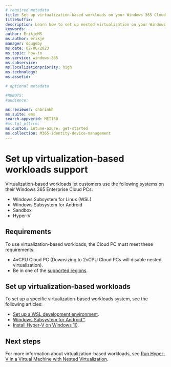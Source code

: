```yaml
---
# required metadata
title: Set up virtualization-based workloads on your Windows 365 Cloud PC.
titleSuffix:
description: Learn how to set up nested virtualization on your Windows 365 Cloud PC.
keywords:
author: ErikjeMS  
ms.author: erikje
manager: dougeby
ms.date: 02/06/2023
ms.topic: how-to
ms.service: windows-365
ms.subservice:
ms.localizationpriority: high
ms.technology:
ms.assetid: 

# optional metadata

#ROBOTS:
#audience:

ms.reviewer: chbrinkh
ms.suite: ems
search.appverid: MET150
#ms.tgt_pltfrm:
ms.custom: intune-azure; get-started
ms.collection: M365-identity-device-management
---
```


# Set up virtualization-based workloads support

Virtualization-based workloads let customers use the following systems on their Windows 365 Enterprise Cloud PCs:

- Windows Subsystem for Linux (WSL)
- Windows Subsystem for Android
- Sandbox
- Hyper-V  

## Requirements

To use virtualization-based workloads, the Cloud PC must meet these requirements:

- 4vCPU Cloud PC (Downsizing to 2vCPU Cloud PCs will disable nested virtualization).
- Be in one of the [supported regions](requirements.md?tabs=enterprise%2Cent#supported-azure-regions-for-cloud-pc-provisioning).

## Set up virtualization-based workloads

To set up a specific virtualization-based workloads system, see the following articles:

- [Set up a WSL development environment](/windows/wsl/setup/environment).
- [Windows Subsystem for Android™️](/windows/android/wsa/).
- [Install Hyper-V on Windows 10](/virtualization/hyper-v-on-windows/quick-start/enable-hyper-v).

<!-- ########################## -->
## Next steps

For more information about virtualization-based workloads, see [Run Hyper-V in a Virtual Machine with Nested Virtualization](/virtualization/hyper-v-on-windows/user-guide/nested-virtualization).
